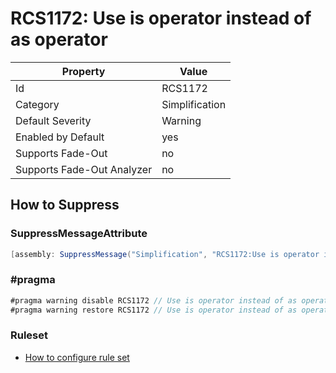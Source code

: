# RCS1172: Use is operator instead of as operator

Property | Value
--- | --- 
Id | RCS1172
Category | Simplification
Default Severity | Warning
Enabled by Default | yes
Supports Fade-Out | no
Supports Fade-Out Analyzer | no

## How to Suppress

### SuppressMessageAttribute

```csharp
[assembly: SuppressMessage("Simplification", "RCS1172:Use is operator instead of as operator.", Justification = "<Pending>")]
```

### \#pragma

```csharp
#pragma warning disable RCS1172 // Use is operator instead of as operator.
#pragma warning restore RCS1172 // Use is operator instead of as operator.
```

### Ruleset

* [How to configure rule set](../HowToConfigureAnalyzers.md)
